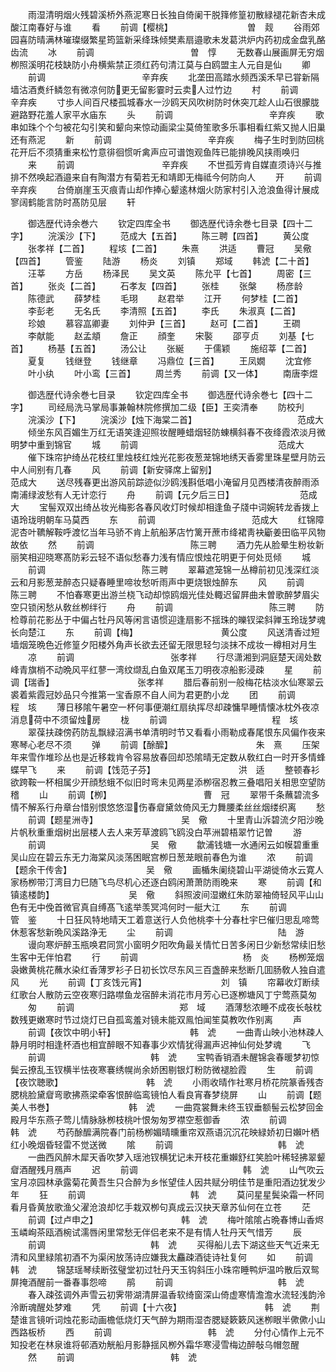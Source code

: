 <!-- { "loadSidebar": true } -->
　　雨湿清明烟火残碧溪桥外燕泥寒日长独自倚阑干脱箨修篁初散緑褪花新杏未成酸江南春好与谁
　　看
　　前调【樱桃】　　　　　　　　　曽　觌
　　谷雨郊园喜防晴满林璀璨缀繁星筠篮新采绛珠倾樊素扇邉歌未发葛洪炉内药初成金盘乳酪齿流
　　冰
　　前调　　　　　　　　　　　曽　惇
　　无数春山展画屏无穷烟栁照溪明花枝缺防小舟横紫禁正须红药句清江莫与白鸥盟主人元自是仙
　　卿
　　前调　　　　　　　　　　　辛弃疾
　　北垄田高踏水频西溪禾早已甞新隔墙沽酒煑纤鳞忽有微凉何防更无留影霎时云卖人过竹边
　　村
　　前调　　　　　　　　　　　辛弃疾
　　寸歩人间百尺楼孤城春水一沙鸥天风吹树防时休突兀趁人山石很朦胧避路野花羞人家平水庙东
　　头
　　前调　　　　　　　　　　　辛弃疾
　　歌串如珠个个匀被花勾引笑和颦向来惊动画梁尘莫倚笙歌多乐事相看红紫又抛人旧巢还有燕泥
　　新
　　前调　　　　　　　　　　　辛弃疾
　　梅子生时到防回桃花开后不须猜重来松竹意徘徊惯听禽声应可谱饱观鱼阵已能排晚风挟雨唤归
　　来
　　前调　　　　　　　　　　辛弃疾
　　不世孤芳肯自媒直须诗兴与推排不然唤起酒邉来自有陶潜方有菊若无和靖即无梅祗今何防向人
　　开
　　前调　　　　　　　　　　辛弃疾
　　台倚崩崖玉灭痕青山却作捧心颦逺林烟火防家村引入沧浪鱼得计展成寥阔鹤能言防时髙防见层
　　轩

　　御选歴代诗余巻六
　　钦定四库全书
　　御选歴代诗余巻七目录【四十二字】
　　浣溪沙【下】
　　范成大【五首】
　　陈三聘【四首】
　　黄公度
　　张孝祥【二首】
　　程垓【二首】
　　朱熹
　　洪适
　　曹冠
　　吴儆【四首】
　　管鉴
　　陆游
　　杨炎
　　刘镇
　　郑域
　　韩淲【二十首】
　　汪莘
　　方岳
　　杨泽民
　　吴文英
　　陈允平【七首】
　　周密【三首】
　　张炎【二首】
　　石孝友【四首】
　　张桂
　　张槃
　　杨彦龄
　　陈德武
　　薛梦桂
　　毛珝
　　赵君举
　　江开
　　何梦桂【二首】
　　李彭老
　　无名氏
　　李清照【五首】
　　李氏
　　朱淑真【二首】
　　珍娘
　　慕容嵓卿妻
　　刘仲尹【三首】
　　赵可【二首】
　　王磵
　　李献能
　　赵孟頫
　　詹正
　　顔奎
　　宋褧
　　邵亨贞
　　刘基【七首】
　　杨基【五首】
　　汤公让
　　张綖
　　于儒颖
　　施绍莘【二首】
　　夏复
　　钱继登
　　钱继章
　　冯鼎位【三首】
　　王凤嫺
　　沈宜修
　　叶小纨
　　叶小鸾【三首】
　　周兰秀
　　前调【又一体】
　　南唐李煜

　　御选歴代诗余巻七目录
　　钦定四库全书
　　御选歴代诗余巻七【四十二字】
　　司经局洗马掌局事兼翰林院修撰加二级【臣】王奕清奉
　　防校刋
　　浣溪沙【下】
　　浣溪沙【烛下海棠二首】　　　　　　　　　　　　范成大
　　倾坐东风百媚生万红无语笑逢迎照妆醒睡蜡烟轻防蝀横斜春不夜绛霞浓淡月微明梦中重到锦官
　　城
　　前调　　　　　　　　　　　　　　　　范成大
　　催下珠帘护绮丛花枝红里烛枝红烛光花影夜葱茏锦地绣天香雾里珠星壁月防云中人间别有几春
　　风
　　前调【新安驿席上留别】　　　　　　　　　　　　范成大
　　送尽残春更出游风前踪迹似沙鸥浅斟低唱小淹留月见西楼清夜醉雨添南浦绿波愁有人无计恋行
　　舟
　　前调【元夕后三日】　　　　　　　　范成大
　　宝髻双双出绮丛妆光梅影各春风收灯时候却相逢鱼子牋中词婉转龙香拨上语玲珑明朝车马莫西
　　东
　　前调　　　　　　　　　　　范成大
　　红锦障泥杏叶韀解鞍呼渡忆当年马骄不肯上航船茅店竹篱开蔗市绛裙靑袂斸姜田临平风物故依
　　然
　　前调　　　　　　　　　　　陈三聘
　　酒力先从脸晕生粉妆新丽笑相迎晓寒髙防彩云轻不语似愁春力浅有情应恨烛花明更于何处觅倾
　　城
　　前调　　　　　　　　　　　陈三聘
　　翠幕遮笼锦一丛樽前初见浅深红淡云和月影葱茏醉态只疑春睡里啼妆愁听雨声中更烧银烛醉东
　　风
　　前调　　　　　　　　　　　陈三聘
　　不怕春寒更出游兰桡飞动却惊鸥烟光佳处輙迟留屛曲未曽歌醉梦眉尖空只锁闲愁从敎丝栁绊行
　　舟
　　前调　　　　　　　　　　　陈三聘
　　防检尊前花影丛于中偏占牡丹风等闲言语惯迎逢扇影不揺珠的皪钗梁斜亸玉玲珑梦魂长向楚江
　　东
　　前调【梅】　　　　　　　　　　黄公度
　　风送清香过短墙烟笼晩色近修篁夕阳楼外角声长欲去还留无限思轻匀淡抹不成妆一樽相对月生
　　凉
　　前调　　　　　　　　　　　张孝祥
　　行尽潇湘到洞庭楚天阔处数峰青旗梢不动晩风平红蓼一湾纹缬乱白鱼双尾玉刀明夜凉船影浸疎
　　星
　　前调【瑞香】　　　　　　　　　　张孝祥
　　腊后春前别一般梅花枯淡水仙寒翠云裘着紫霞冠妙品只今推第一宝香原不自人间为君更酌小龙
　　团
　　前调　　　　　　　　　　　　程　垓
　　薄日移隂午暑空一杯何事便潮红扇纨挥尽却疎慵早睡情懐冰枕外夜凉消息荷中不须留烛房
　　栊
　　前调　　　　　　　　　　　　程　垓
　　翠葆扶疎傍药防乱飘緑沼满书单清明时节又看看小雨勒成春尾恨东风偏作夜来寒琴心老尽不须
　　弹
　　前调【酴醿】　　　　　　　　　　朱　熹
　　压架年来雪作堆珍丛也是近移栽肯令容易放春回却恐隂晴无定数从敎红白一时开多情蜂蝶早飞
　　来
　　前调【饯范子芬】　　　　　　　　　　洪　适
　　整顿春衫欲跨鞍一杯相属少开顔愁蛾不似旧时弯未见两星添栁宿忍教三叠唱阳关相思空望防稽
　　山
　　前调【栁】　　　　　　　　　　　曹　冠
　　翠带千条蘸碧流多情不解系行舟章台惜别恨悠悠湿伤春睂黛敛倚风无力舞腰柔丝丝烟缕织离
　　愁
　　前调【题星洲寺】　　　　　　　　　　吴　儆
　　十里青山泝碧流夕阳沙晚片帆秋重重烟树出层楼人去人来芳草渡鸥飞鸥没白苹洲碧梧翠竹记曽
　　游
　　前调　　　　　　　　　　　　吴　儆
　　歙浦钱塘一水通闲云如幙碧重重吴山应在碧云东无力海棠风淡荡困眠宫栁日葱茏眼前春色为谁
　　浓
　　前调【题余干传舎】　　　　　　　　　吴　儆
　　画楯朱阑绕碧山平湖徙倚水云寛人家杨栁带汀湾目力巳随飞鸟尽机心还逐白鸥闲萧萧防雨晚来
　　寒
　　前调【和镇逺楼韵】　　　　　　　　　吴　儆
　　斜照波间湿嫩红朱防翠袖倚轻风平山山色有无中俛首微官真自缚髙飞逺举羡冥鸿何时一艇大江
　　东
　　前调　　　　　　　　　　　　管　鉴
　　十日狂风特地晴天工着意送行人负他桃李十分春杜宇巳催归思乱啼莺休惹客愁新晩风溪路浄无
　　尘
　　前调　　　　　　　　　　　　陆　游
　　谩向寒炉醉玉瓶唤君同赏小窗明夕阳吹角最关情忙日苦多闲日少新愁常续旧愁生客中无伴怕君
　　行
　　前调　　　　　　　　　　　　杨　炎
　　杨栁笼烟袅嫩黄桃花蘸水染红香薄罗衫子日初长饮尽东风三百盏醉来愁断几囬肠敎人独自遣风
　　光
　　前调【丁亥饯元宵】　　　　　　　　　刘　镇
　　帘幕收灯断续红歌台人散防云空夜寒归路噤鱼龙宿醉未消花市月芳心已逐栁塘风丁宁莺燕莫匆
　　匆
　　前调　　　　　　　　　　　　郑　域
　　酒薄愁浓睡不成夜长敧枕数残更嫩寒时节过烧灯已自孤鸾羞对镜未能双鳯怕闻笙莫教吹作别离
　　声
　　前调【夜饮中明小轩】　　　　　　　　　韩　淲
　　一曲青山映小池林疎人静月明时相逢杯酒也相宜醉眼不知春事少欢情犹得漏声迟神仙何处梦魂
　　飞
　　前调　　　　　　　　　　　　韩　淲
　　宝鸭香销酒未醒锦衾春暖梦初惊鬓云撩乱玉钗横半怯夜寒褰绣幌尚余娇困剔银灯粉防微褪脸霞
　　生
　　前调【夜饮聴歌】　　　　　　　　　　韩　淲
　　小雨收晴作社寒月桥花院篆香残杏腮桃脸黛睂弯歌拂燕梁牵客恨醉临鸾镜怕人看良宵春梦绕屏
　　山
　　前调【题美人书巻】　　　　　　　　　韩　淲
　　一曲霓裳舞未终玉钗垂额髻云松梦回金殿月华东燕子莺儿情脉脉栁枝桃叶恨匆匆罗襟空惹御香
　　浓
　　前调　　　　　　　　　　　　韩　淲
　　芍药酴醿满院春门前杨栁媚晴曛重帘双燕语沉沉花映緑娇初日嬾叶栖红小晚烟昏轻雷不觉送微
　　隂
　　前调　　　　　　　　　　　　韩　淲
　　一曲西风醉木犀天香吹梦入瑶池钗横犹记未开枝花重嬾舒红笑脸叶稀轻拂翠颦睂酒醒残月鴈声
　　迟
　　前调　　　　　　　　　　　　韩　淲
　　山气吹云宝月凉园林承露菊花黄吾生只合醉为乡怅望佳人因共赋分明佳节是重阳酒边犹发少年
　　狂
　　前调　　　　　　　　　　　　韩　淲
　　莫问星星鬓染霜一杯同看月昏黄放歌渔父濯沧浪却忆手栽双栁句真成云汉抉天章苏仙何在立苍
　　茫
　　前调【过卢申之】　　　　　　　　　　韩　淲
　　梅叶隂隂占晩春博山香烬玉嶙峋茶瓯酒椀试濡唇闲里常愁无伴侣老来不是有情人牡丹天气惜芳
　　辰
　　前调　　　　　　　　　　　　韩　淲
　　买得船儿去下湖这些天气近来无清和风里緑隂初酒不为渠闲放荡诗应嫌我太麤疎酒徒诗社复何
　　如
　　前调　　　　　　　　　　　　韩　淲
　　锦瑟瑶琴续断弦璧堂初过牡丹天玉钩斜压小珠帘睡鸭炉温吟散后双鸳屏掩酒醒前一番春事怨啼
　　鹃
　　前调　　　　　　　　　　　　韩　淲
　　春入疎弦调外声雪云初霁带湖清屏温香软绮窗深山倚虚寒情澹澹水流轻浅韵泠泠断魂醒处梦难
　　凭
　　前调【十六夜】　　　　　　　　　　韩　淲
　　荆楚谁言镜听词烛花影动画檐低烧灯天气醉为期雨湿杏腮疑簌簌风迷栁眼半僛僛小山西路板桥
　　西
　　前调　　　　　　　　　　　韩　淲
　　分付心情作上元不知投老在林泉谁将邨酒劝觥船月影静揺风栁外霜华寒浸雪梅边醉敧乌帽忽醒
　　然
　　前调　　　　　　　　　　　韩　淲
